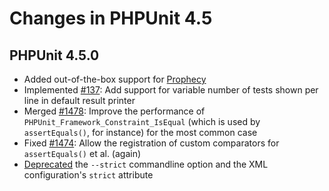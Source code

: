 # Changes in PHPUnit 4.5
## PHPUnit 4.5.0
* Added out-of-the-box support for [Prophecy](https://github.com/phpspec/prophecy)
* Implemented [#137](https://github.com/sebastianbergmann/phpunit/issues/137): Add support for variable number of tests shown per line in default result printer
* Merged [#1478](https://github.com/sebastianbergmann/phpunit/issues/1478): Improve the performance of `PHPUnit_Framework_Constraint_IsEqual` (which is used by `assertEquals()`, for instance) for the most common case
* Fixed [#1474](https://github.com/sebastianbergmann/phpunit/issues/1474): Allow the registration of custom comparators for `assertEquals()` et al. (again)
* [Deprecated](https://github.com/sebastianbergmann/phpunit/commit/7abe7796f77b13fdf3cfc506fb987d6c2ab477f5) the `--strict` commandline option and the XML configuration's `strict` attribute
